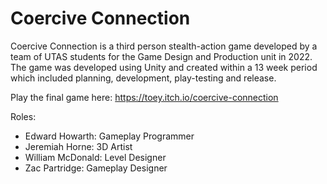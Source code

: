 # Coercive Connection

Coercive Connection is a third person stealth-action game developed by a team of UTAS students for the Game Design and Production unit in 2022.
The game was developed using Unity and created within a 13 week period which included planning, development, play-testing and release. 

Play the final game here: https://toey.itch.io/coercive-connection

Roles:
* Edward Howarth: Gameplay Programmer
* Jeremiah Horne: 3D Artist
* William McDonald: Level Designer
* Zac Partridge: Gameplay Designer

